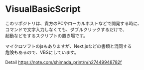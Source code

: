 # VisualBasicScript  
このリポジトリは、貴方のPCやローカルホストなどで開発する時に、  
コマンドで文字入力しなくても、ダブルクリックするだけで、  
起動などをするスクリプトの置き場です。  

マイクロソフトのjsもありますが、Next.jsなどの書類と混同する  
危険もあるので、VBSにしています。  

Detail
https://note.com/shimada_print/n/n27449948782f
